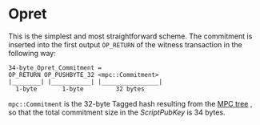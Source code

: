 # Opret

This is the simplest and most straightforward scheme. The commitment is inserted into the first output `OP_RETURN` of the witness transaction in the following way:

```
34-byte_Opret_Commitment =
OP_RETURN OP_PUSHBYTE_32 <mpc::Commitment>
|________| |___________| |________________|
  1-byte       1-byte         32 bytes                      
```

`mpc::Commitment` is the 32-byte Tagged hash resulting from the [MPC tree](../multi-protocol-commitments-mpc.md#mpc-tagged-hash)  , so that the total commitment size in the _ScriptPubKey_ is 34 bytes.
